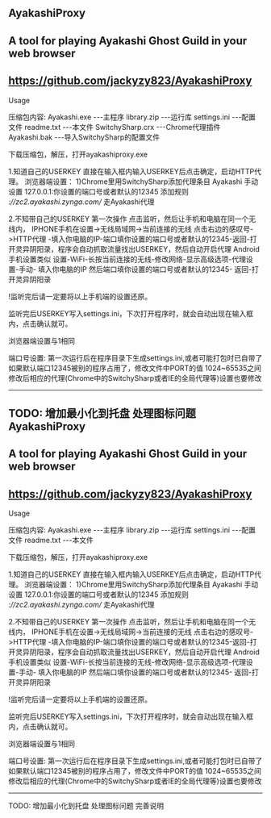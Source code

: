 AyakashiProxy
---------------------
A tool for playing Ayakashi Ghost Guild in your web browser
---------------------
https://github.com/jackyzy823/AyakashiProxy
---------------------
Usage


压缩包内容:
Ayakashi.exe        ---主程序
library.zip         ---运行库
settings.ini        ---配置文件
readme.txt          ---本文件
SwitchySharp.crx    ---Chrome代理插件
Ayakashi.bak        ---导入SwitchySharp的配置文件

下载压缩包，解压，打开ayakashiproxy.exe

1.知道自己的USERKEY
直接在输入框内输入USERKEY后点击确定，启动HTTP代理。
浏览器端设置：
    1)Chrome里用SwitchySharp添加代理条目 Ayakashi 手动设置 127.0.0.1:你设置的端口号或者默认的12345 添加规则 *://zc2.ayakashi.zynga.com/* 走Ayakashi代理
    

2.不知带自己的USERKEY
第一次操作
点击监听，然后让手机和电脑在同一个无线内，
IPHONE手机在设置->无线局域网->当前连接的无线 点击右边的感叹号->HTTP代理 -填入你电脑的IP-端口填你设置的端口号或者默认的12345-返回-打开灵异阴阳录，程序会自动抓取流量找出USERKEY，然后自动开启代理
Android手机设置类似 设置-WiFi-长按当前连接的无线-修改网络-显示高级选项-代理设置-手动- 填入你电脑的IP  然后端口填你设置的端口号或者默认的12345- 返回-打开灵异阴阳录

!监听完后请一定要将以上手机端的设置还原。

监听完后USERKEY写入settings.ini，下次打开程序时，就会自动出现在输入框内，点击确认就可。

浏览器端设置与1相同


端口号设置:
第一次运行后在程序目录下生成settings.ini,或者可能打包时已自带了
如果默认端口12345被别的程序占用了，修改文件中PORT的值 1024~65535之间 
修改后相应的代理(Chrome中的SwitchySharp或者IE的全局代理等)设置也要修改

-----------------------
TODO:
增加最小化到托盘
处理图标问题
AyakashiProxy
---------------------
A tool for playing Ayakashi Ghost Guild in your web browser
---------------------
https://github.com/jackyzy823/AyakashiProxy
---------------------
Usage


压缩包内容:
Ayakashi.exe ---主程序
library.zip  ---运行库
settings.ini ---配置文件
readme.txt   ---本文件

下载压缩包，解压，打开ayakashiproxy.exe

1.知道自己的USERKEY
直接在输入框内输入USERKEY后点击确定，启动HTTP代理。
浏览器端设置：
    1)Chrome里用SwitchySharp添加代理条目 Ayakashi 手动设置 127.0.0.1:你设置的端口号或者默认的12345 添加规则 *://zc2.ayakashi.zynga.com/* 走Ayakashi代理
    

2.不知带自己的USERKEY
第一次操作
点击监听，然后让手机和电脑在同一个无线内，
IPHONE手机在设置->无线局域网->当前连接的无线 点击右边的感叹号->HTTP代理 -填入你电脑的IP-端口填你设置的端口号或者默认的12345-返回-打开灵异阴阳录，程序会自动抓取流量找出USERKEY，然后自动开启代理
Android手机设置类似 设置-WiFi-长按当前连接的无线-修改网络-显示高级选项-代理设置-手动- 填入你电脑的IP  然后端口填你设置的端口号或者默认的12345- 返回-打开灵异阴阳录

!监听完后请一定要将以上手机端的设置还原。

监听完后USERKEY写入settings.ini，下次打开程序时，就会自动出现在输入框内，点击确认就可。

浏览器端设置与1相同


端口号设置:
第一次运行后在程序目录下生成settings.ini,或者可能打包时已自带了
如果默认端口12345被别的程序占用了，修改文件中PORT的值 1024~65535之间 
修改后相应的代理(Chrome中的SwitchySharp或者IE的全局代理等)设置也要修改

-----------------------
TODO:
增加最小化到托盘
处理图标问题
完善说明